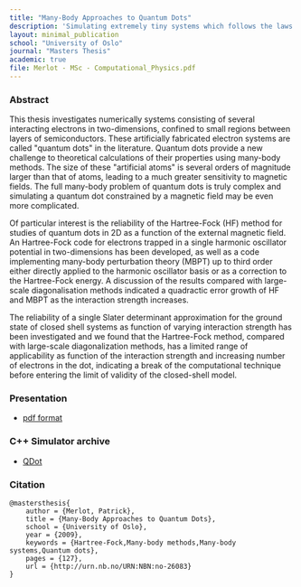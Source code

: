 ```yaml
---
title: "Many-Body Approaches to Quantum Dots"
description: 'Simulating extremely tiny systems which follows the laws of Quantum Theory, with amazing properties and applications at our "macroscopic" scale!'
layout: minimal_publication
school: "University of Oslo"
journal: "Masters Thesis"
academic: true
file: Merlot - MSc - Computational_Physics.pdf
---
```


### Abstract

This thesis investigates numerically systems consisting of several interacting electrons in two-dimensions, confined to small regions between layers of semiconductors. These artificially fabricated electron systems are called "quantum dots" in the literature.
Quantum dots provide a new challenge to theoretical calculations of their properties using many-body methods. The size of these "artificial atoms" is several orders of magnitude larger than that of atoms, leading to a much greater sensitivity to magnetic fields. The full many-body problem of quantum dots is truly complex and simulating a quantum dot constrained by a magnetic field may be even more complicated.

Of particular interest is the reliability of the Hartree-Fock (HF) method for studies of quantum dots in 2D as a function of the external magnetic field.
An Hartree-Fock code for electrons trapped in a single harmonic oscillator potential in two-dimensions has been developed, as well as a code implementing many-body perturbation theory (MBPT) up to third order either directly applied to the harmonic oscillator basis or as a correction to the Hartree-Fock energy. A discussion of the results compared with large-scale diagonalisation methods indicated a quadractic error growth of HF and MBPT as the interaction strength increases.

The reliability of a single Slater determinant approximation for the ground state of closed shell systems as function of varying interaction strength has been investigated and we found that the Hartree-Fock method, compared with large-scale diagonalization methods, has a limited range of applicability as function of the interaction strength and increasing number of electrons in the dot, indicating a break of the computational technique before entering the limit of validity of the closed-shell model. 

### Presentation

* [pdf format](http://folk.uio.no/patrime/src/slides.pdf)

### C++ Simulator archive

* [QDot](http://folk.uio.no/patrime/src/qdot.tar.gz)

### Citation

    @mastersthesis{
        author = {Merlot, Patrick},
        title = {Many-Body Approaches to Quantum Dots},
        school = {University of Oslo},
        year = {2009},
        keywords = {Hartree-Fock,Many-body methods,Many-body systems,Quantum dots},
        pages = {127},
        url = {http://urn.nb.no/URN:NBN:no-26083}
    }

